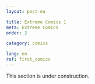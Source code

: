 ```yaml
---
layout: post-ea

title: Extreme Comics 1
meta: Extreme Comics
order: 2

category: comics

lang: en
ref: first_comics
---
```


This section is under construction.
